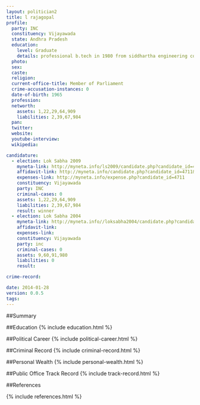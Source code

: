 ```yaml
---
layout: politician2
title: l rajagopal
profile: 
  party: INC
  constituency: Vijayawada
  state: Andhra Pradesh
  education: 
    level: Graduate
    details: professional b.tech in 1980 from siddhartha engineering college,kanuru,krishna district
  photo: 
  sex: 
  caste: 
  religion: 
  current-office-title: Member of Parliament
  crime-accusation-instances: 0
  date-of-birth: 1965
  profession: 
  networth: 
    assets: 1,22,29,64,909
    liabilities: 2,39,67,984
  pan: 
  twitter: 
  website: 
  youtube-interview: 
  wikipedia: 

candidature: 
  - election: Lok Sabha 2009
    myneta-link: http://myneta.info/ls2009/candidate.php?candidate_id=4711
    affidavit-link: http://myneta.info/candidate.php?candidate_id=4711&scan=original
    expenses-link: http://myneta.info/expense.php?candidate_id=4711
    constituency: Vijayawada 
    party: INC
    criminal-cases: 0
    assets: 1,22,29,64,909
    liabilities: 2,39,67,984
    result: winner 
  - election: Lok Sabha 2004
    myneta-link: http://myneta.info//loksabha2004/candidate.php?candidate_id=259
    affidavit-link: 
    expenses-link: 
    constituency: Vijayawada 
    party: inc
    criminal-cases: 0
    assets: 9,60,91,980
    liabilities: 0
    result:  

crime-record: 

date: 2014-01-28
version: 0.0.5
tags: 
---
```

##Summary


##Education
{% include education.html %}


##Political Career
{% include political-career.html %}


##Criminal Record
{% include criminal-record.html %}


##Personal Wealth
{% include personal-wealth.html %}


##Public Office Track Record
{% include track-record.html %}


##References


{% include references.html %}